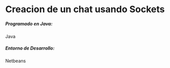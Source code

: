 <h1>Creacion de un chat usando Sockets</h1>
<h5>Programado en Java:</h5>
<label>Java</label>
<h5>Entorno de Desarrollo: </h5>
<label>Netbeans</label>
